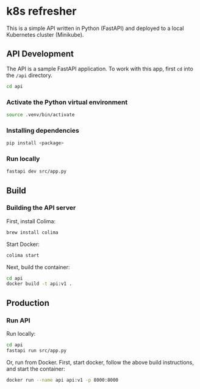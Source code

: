 # k8s refresher

This is a simple API written in Python (FastAPI) and deployed to a local Kubernetes cluster (Minikube).

## API Development

The API is a sample FastAPI application. To work with this app, first `cd` into the `/api` directory.

```bash
cd api
```

### Activate the Python virtual environment

```bash
source .venv/bin/activate
```

### Installing dependencies

```bash
pip install <package>
```

### Run locally

```bash
fastapi dev src/app.py
```

## Build

### Building the API server

First, install Colima:

```bash
brew install colima
```

Start Docker:

```bash
colima start
```

Next, build the container:

```bash
cd api
docker build -t api:v1 .
```

## Production

### Run API

Run locally:

```bash
cd api
fastapi run src/app.py
```

Or, run from Docker. First, start docker, follow the above build instructions, and start the container:

```bash
docker run --name api api:v1 -p 8000:8000
```